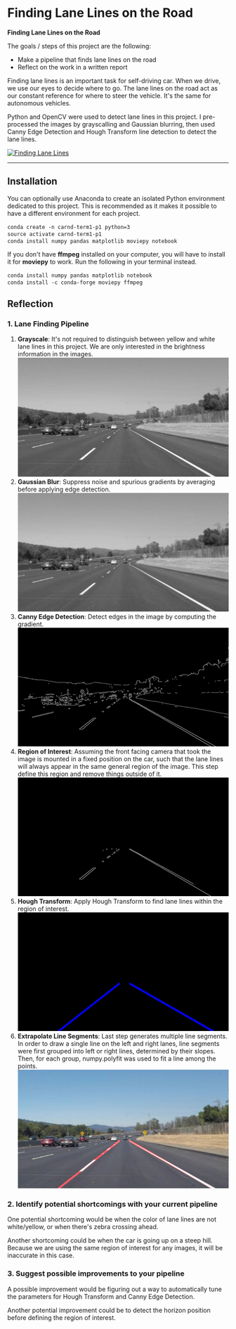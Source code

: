 # **Finding Lane Lines on the Road** 

**Finding Lane Lines on the Road**

The goals / steps of this project are the following:
* Make a pipeline that finds lane lines on the road
* Reflect on the work in a written report

Finding lane lines is an important task for self-driving car. When we drive, we use our eyes to decide where to go. The lane lines on the road act as our constant reference for where to steer the vehicle. It's the same for autonomous vehicles.

Python and OpenCV were used to detect lane lines in this project. I pre-processed the images by grayscalling and Gaussian blurring, then used Canny Edge Detection and Hough Transform line detection to detect the lane lines.

[![Finding Lane Lines](https://img.youtube.com/vi/loATnqXWG24/0.jpg)](https://www.youtube.com/watch?v=loATnqXWG24)

---

## Installation

You can optionally use Anaconda to create an isolated Python environment dedicated to this project. This is recommended as it makes it possible to have a different environment for each project.

```
conda create -n carnd-term1-p1 python=3
source activate carnd-term1-p1
conda install numpy pandas matplotlib moviepy notebook
```

If you don't have **ffmpeg** installed on your computer, you will have to install it for **moviepy** to work. Run the following in your terminal instead.

```
conda install numpy pandas matplotlib notebook
conda install -c conda-forge moviepy ffmpeg
```

## Reflection

### 1. Lane Finding Pipeline

1. **Grayscale**: It's not required to distinguish between yellow and white lane lines in this project. We are only interested in the brightness information in the images.
![Grayscale](/gray_images/solidWhiteCurve.jpg)
2. **Gaussian Blur**: Suppress noise and spurious gradients by averaging before applying edge detection.
![Gaussian Blur](/blur_images/solidWhiteCurve.jpg)
3. **Canny Edge Detection**: Detect edges in the image by computing the gradient.
![Canny](/canny_images/solidWhiteCurve.jpg)
4. **Region of Interest**: Assuming the front facing camera that took the image is mounted in a fixed position on the car, such that the lane lines will always appear in the same general region of the image. This step define this region and remove things outside of it.
![Region of Interest](/roi_images/solidWhiteCurve.jpg)
5. **Hough Transform**:  Apply Hough Transform to find lane lines within the region of interest.
![Region of Interest](/hough_images/solidWhiteCurve.jpg)
6. **Extrapolate Line Segments**: Last step generates multiple line segments. In order to draw a single line on the left and right lanes, line segments were first grouped into left or right lines, determined by their slopes. Then, for each group, numpy.polyfit was used to fit a line among the points.
![Result](/test_images_output/solidWhiteCurve.jpg)


### 2. Identify potential shortcomings with your current pipeline


One potential shortcoming would be when the color of lane lines are not white/yellow, or when there's zebra crossing ahead.

Another shortcoming could be when the car is going up on a steep hill. Because we are using the same region of interest for any images, it will be inaccurate in this case.


### 3. Suggest possible improvements to your pipeline

A possible improvement would be figuring out a way to automatically tune the parameters for Hough Transform and Canny Edge Detection.

Another potential improvement could be to detect the horizon position before defining the region of interest.
